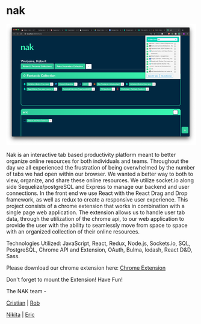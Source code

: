 # nak

![NAKscreenshot](/public/images/NAK2.png)

Nak is an interactive tab based productivity platform meant to better organize online resources for both individuals and teams. Throughout the day we all experienced the frustration of being overwhelmed by the number of tabs we had open within our browser. We wanted a better way to both to view, organize, and share these online resources. We utilize socket.io along side Sequelize/postgreSQL and Express to manage our backend and user connections. In the front end we use React with the React Drag and Drop framework, as well as redux to create a responsive user experience. This project consists of a chrome extension that works in combination with a single page web application. The extension allows us to handle user tab data, through the utilization of the chrome api, to our web application to provide the user with the ability to seamlessly move from space to space with an organized collection of their online resources.

Technologies Utilized: JavaScript, React, Redux, Node.js, Sockets.io, SQL, PostgreSQL, Chrome API and Extension, OAuth, Bulma, lodash, React D&D, Sass.

Please download our chrome extension here: [Chrome Extension](https://github.com/kilo-finch/chromeextension)

Don't forget to mount the Extension! Have Fun!

The NAK team -

[Cristian](https://github.com/cmart11) | [Rob](https://github.com/RobertSAdams32)

[Nikita](https://github.com/girkonv) | [Eric](https://github.com/eutheran)
